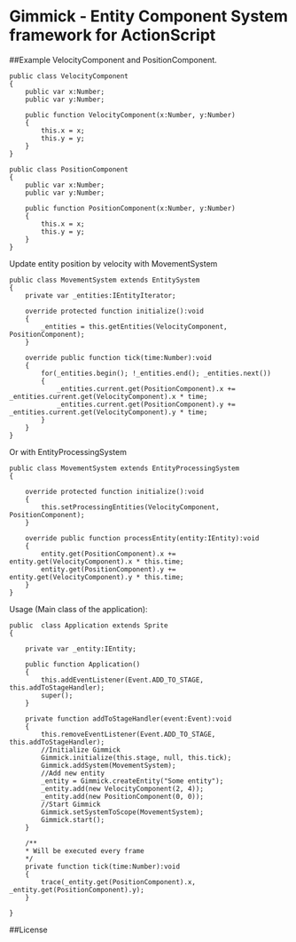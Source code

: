 # Gimmick - Entity Component System framework for ActionScript


##Example
VelocityComponent and PositionComponent.

    public class VelocityComponent
    {
        public var x:Number;
        public var y:Number;
        
        public function VelocityComponent(x:Number, y:Number)
        {
            this.x = x;
            this.y = y;
        }
    }
    
    public class PositionComponent
    {
        public var x:Number;
        public var y:Number;
        
        public function PositionComponent(x:Number, y:Number)
        {
            this.x = x;
            this.y = y;
        }
    }

Update entity position by velocity with MovementSystem

    public class MovementSystem extends EntitySystem 
    {
        private var _entities:IEntityIterator;
        
        override protected function initialize():void
        {
            _entities = this.getEntities(VelocityComponent, PositionComponent);
        }
        
        override public function tick(time:Number):void
        {
            for(_entities.begin(); !_entities.end(); _entities.next())
            {
                _entities.current.get(PositionComponent).x += _entities.current.get(VelocityComponent).x * time;
                _entities.current.get(PositionComponent).y += _entities.current.get(VelocityComponent).y * time;
            }
        }
    }

Or with EntityProcessingSystem

    public class MovementSystem extends EntityProcessingSystem 
    {
        
        override protected function initialize():void
        {
            this.setProcessingEntities(VelocityComponent, PositionComponent);
        }
        
        override public function processEntity(entity:IEntity):void
        {
            entity.get(PositionComponent).x += entity.get(VelocityComponent).x * this.time;
            entity.get(PositionComponent).y += entity.get(VelocityComponent).y * this.time;
        }
    }

Usage (Main class of the application):

    public  class Application extends Sprite
    {    
    
        private var _entity:IEntity;
        
        public function Application()
        {
            this.addEventListener(Event.ADD_TO_STAGE, this.addToStageHandler);
            super();
        }
        
        private function addToStageHandler(event:Event):void
        {
            this.removeEventListener(Event.ADD_TO_STAGE, this.addToStageHandler);
            //Initialize Gimmick
            Gimmick.initialize(this.stage, null, this.tick);
            Gimmick.addSystem(MovementSystem);
            //Add new entity
            _entity = Gimmick.createEntity("Some entity");
            _entity.add(new VelocityComponent(2, 4));
            _entity.add(new PositionComponent(0, 0));
            //Start Gimmick
            Gimmick.setSystemToScope(MovementSystem);
            Gimmick.start();
        }
        
        /**
        * Will be executed every frame
        */
        private function tick(time:Number):void
        {
            trace(_entity.get(PositionComponent).x, _entity.get(PositionComponent).y);
        }
        
    }

##License


